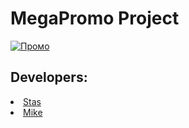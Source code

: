 <h1>MegaPromo Project</h1>

[![Промо](https://hips.hearstapps.com/digitalspyuk.cdnds.net/16/36/1473073485-deadpool-shock-hands-to-face.gif)](https://www.youtube.com/watch?v=LX4IHfWa4z0)

<h2>Developers:</h2>
<li><a href="https://github.com/black6berry" target="_blank">Stas</a></li>
<li><a href="https://github.com/black6berry" target="_blank">Mike</a></li>
